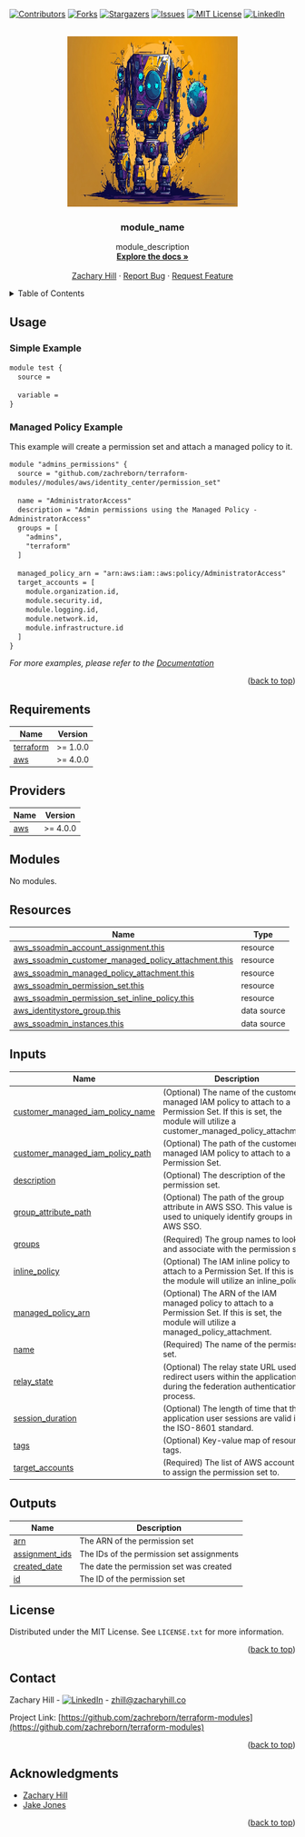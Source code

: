 <!-- Blank module readme template: Do a search and replace with your text editor for the following: `module_name`, `module_description` -->
<!-- Improved compatibility of back to top link: See: https://github.com/othneildrew/Best-README-Template/pull/73 -->
<a name="readme-top"></a>


<!-- PROJECT SHIELDS -->
<!--
*** I'm using markdown "reference style" links for readability.
*** Reference links are enclosed in brackets [ ] instead of parentheses ( ).
*** See the bottom of this document for the declaration of the reference variables
*** for contributors-url, forks-url, etc. This is an optional, concise syntax you may use.
*** https://www.markdownguide.org/basic-syntax/#reference-style-links
-->
[![Contributors][contributors-shield]][contributors-url]
[![Forks][forks-shield]][forks-url]
[![Stargazers][stars-shield]][stars-url]
[![Issues][issues-shield]][issues-url]
[![MIT License][license-shield]][license-url]
[![LinkedIn][linkedin-shield]][linkedin-url]


<!-- PROJECT LOGO -->
<br />
<div align="center">
  <a href="https://github.com/zachreborn/terraform-modules">
    <img src="/images/terraform_modules_logo.webp" alt="Logo" width="300" height="300">
  </a>

<h3 align="center">module_name</h3>
  <p align="center">
    module_description
    <br />
    <a href="https://github.com/zachreborn/terraform-modules"><strong>Explore the docs »</strong></a>
    <br />
    <br />
    <a href="https://zacharyhill.co">Zachary Hill</a>
    ·
    <a href="https://github.com/zachreborn/terraform-modules/issues">Report Bug</a>
    ·
    <a href="https://github.com/zachreborn/terraform-modules/issues">Request Feature</a>
  </p>
</div>


<!-- TABLE OF CONTENTS -->
<details>
  <summary>Table of Contents</summary>
  <ol>
    <li><a href="#usage">Usage</a></li>
    <li><a href="#requirements">Requirements</a></li>
    <li><a href="#providers">Providers</a></li>
    <li><a href="#modules">Modules</a></li>
    <li><a href="#Resources">Resources</a></li>
    <li><a href="#inputs">Inputs</a></li>
    <li><a href="#outputs">Outputs</a></li>
    <li><a href="#license">License</a></li>
    <li><a href="#contact">Contact</a></li>
    <li><a href="#acknowledgments">Acknowledgments</a></li>
  </ol>
</details>


<!-- USAGE EXAMPLES -->
## Usage
### Simple Example
```
module test {
  source = 

  variable = 
}
```

### Managed Policy Example
This example will create a permission set and attach a managed policy to it.
```
module "admins_permissions" {
  source = "github.com/zachreborn/terraform-modules//modules/aws/identity_center/permission_set"
  
  name = "AdministratorAccess"
  description = "Admin permissions using the Managed Policy - AdministratorAccess"
  groups = [
    "admins",
    "terraform"
  ]

  managed_policy_arn = "arn:aws:iam::aws:policy/AdministratorAccess"
  target_accounts = [
    module.organization.id,
    module.security.id,
    module.logging.id,
    module.network.id,
    module.infrastructure.id
  ]
}
```


_For more examples, please refer to the [Documentation](https://github.com/zachreborn/terraform-modules)_

<p align="right">(<a href="#readme-top">back to top</a>)</p>

<!-- terraform-docs output will be input automatically below-->
<!-- terraform-docs markdown table --output-file README.md --output-mode inject .-->
<!-- BEGIN_TF_DOCS -->
## Requirements

| Name | Version |
|------|---------|
| <a name="requirement_terraform"></a> [terraform](#requirement\_terraform) | >= 1.0.0 |
| <a name="requirement_aws"></a> [aws](#requirement\_aws) | >= 4.0.0 |

## Providers

| Name | Version |
|------|---------|
| <a name="provider_aws"></a> [aws](#provider\_aws) | >= 4.0.0 |

## Modules

No modules.

## Resources

| Name | Type |
|------|------|
| [aws_ssoadmin_account_assignment.this](https://registry.terraform.io/providers/hashicorp/aws/latest/docs/resources/ssoadmin_account_assignment) | resource |
| [aws_ssoadmin_customer_managed_policy_attachment.this](https://registry.terraform.io/providers/hashicorp/aws/latest/docs/resources/ssoadmin_customer_managed_policy_attachment) | resource |
| [aws_ssoadmin_managed_policy_attachment.this](https://registry.terraform.io/providers/hashicorp/aws/latest/docs/resources/ssoadmin_managed_policy_attachment) | resource |
| [aws_ssoadmin_permission_set.this](https://registry.terraform.io/providers/hashicorp/aws/latest/docs/resources/ssoadmin_permission_set) | resource |
| [aws_ssoadmin_permission_set_inline_policy.this](https://registry.terraform.io/providers/hashicorp/aws/latest/docs/resources/ssoadmin_permission_set_inline_policy) | resource |
| [aws_identitystore_group.this](https://registry.terraform.io/providers/hashicorp/aws/latest/docs/data-sources/identitystore_group) | data source |
| [aws_ssoadmin_instances.this](https://registry.terraform.io/providers/hashicorp/aws/latest/docs/data-sources/ssoadmin_instances) | data source |

## Inputs

| Name | Description | Type | Default | Required |
|------|-------------|------|---------|:--------:|
| <a name="input_customer_managed_iam_policy_name"></a> [customer\_managed\_iam\_policy\_name](#input\_customer\_managed\_iam\_policy\_name) | (Optional) The name of the customer managed IAM policy to attach to a Permission Set. If this is set, the module will utilize a customer\_managed\_policy\_attachment. | `string` | `null` | no |
| <a name="input_customer_managed_iam_policy_path"></a> [customer\_managed\_iam\_policy\_path](#input\_customer\_managed\_iam\_policy\_path) | (Optional) The path of the customer managed IAM policy to attach to a Permission Set. | `string` | `"/"` | no |
| <a name="input_description"></a> [description](#input\_description) | (Optional) The description of the permission set. | `string` | `null` | no |
| <a name="input_group_attribute_path"></a> [group\_attribute\_path](#input\_group\_attribute\_path) | (Optional) The path of the group attribute in AWS SSO. This value is used to uniquely identify groups in AWS SSO. | `string` | `"DisplayName"` | no |
| <a name="input_groups"></a> [groups](#input\_groups) | (Required) The group names to lookup and associate with the permission set. | `set(string)` | n/a | yes |
| <a name="input_inline_policy"></a> [inline\_policy](#input\_inline\_policy) | (Optional) The IAM inline policy to attach to a Permission Set. If this is set, the module will utilize an inline\_policy. | `string` | `null` | no |
| <a name="input_managed_policy_arn"></a> [managed\_policy\_arn](#input\_managed\_policy\_arn) | (Optional) The ARN of the IAM managed policy to attach to a Permission Set. If this is set, the module will utilize a managed\_policy\_attachment. | `string` | `null` | no |
| <a name="input_name"></a> [name](#input\_name) | (Required) The name of the permission set. | `string` | n/a | yes |
| <a name="input_relay_state"></a> [relay\_state](#input\_relay\_state) | (Optional) The relay state URL used to redirect users within the application during the federation authentication process. | `string` | `null` | no |
| <a name="input_session_duration"></a> [session\_duration](#input\_session\_duration) | (Optional) The length of time that the application user sessions are valid in the ISO-8601 standard. | `string` | `"PT1H"` | no |
| <a name="input_tags"></a> [tags](#input\_tags) | (Optional) Key-value map of resource tags. | `map(string)` | `{}` | no |
| <a name="input_target_accounts"></a> [target\_accounts](#input\_target\_accounts) | (Required) The list of AWS account IDs to assign the permission set to. | `set(string)` | n/a | yes |

## Outputs

| Name | Description |
|------|-------------|
| <a name="output_arn"></a> [arn](#output\_arn) | The ARN of the permission set |
| <a name="output_assignment_ids"></a> [assignment\_ids](#output\_assignment\_ids) | The IDs of the permission set assignments |
| <a name="output_created_date"></a> [created\_date](#output\_created\_date) | The date the permission set was created |
| <a name="output_id"></a> [id](#output\_id) | The ID of the permission set |
<!-- END_TF_DOCS -->

<!-- LICENSE -->
## License

Distributed under the MIT License. See `LICENSE.txt` for more information.

<p align="right">(<a href="#readme-top">back to top</a>)</p>



<!-- CONTACT -->
## Contact

Zachary Hill - [![LinkedIn][linkedin-shield]][linkedin-url] - zhill@zacharyhill.co

Project Link: [https://github.com/zachreborn/terraform-modules](https://github.com/zachreborn/terraform-modules)

<p align="right">(<a href="#readme-top">back to top</a>)</p>



<!-- ACKNOWLEDGMENTS -->
## Acknowledgments

* [Zachary Hill](https://zacharyhill.co)
* [Jake Jones](https://github.com/jakeasarus)

<p align="right">(<a href="#readme-top">back to top</a>)</p>


<!-- MARKDOWN LINKS & IMAGES -->
<!-- https://www.markdownguide.org/basic-syntax/#reference-style-links -->
[contributors-shield]: https://img.shields.io/github/contributors/zachreborn/terraform-modules.svg?style=for-the-badge
[contributors-url]: https://github.com/zachreborn/terraform-modules/graphs/contributors
[forks-shield]: https://img.shields.io/github/forks/zachreborn/terraform-modules.svg?style=for-the-badge
[forks-url]: https://github.com/zachreborn/terraform-modules/network/members
[stars-shield]: https://img.shields.io/github/stars/zachreborn/terraform-modules.svg?style=for-the-badge
[stars-url]: https://github.com/zachreborn/terraform-modules/stargazers
[issues-shield]: https://img.shields.io/github/issues/zachreborn/terraform-modules.svg?style=for-the-badge
[issues-url]: https://github.com/zachreborn/terraform-modules/issues
[license-shield]: https://img.shields.io/github/license/zachreborn/terraform-modules.svg?style=for-the-badge
[license-url]: https://github.com/zachreborn/terraform-modules/blob/master/LICENSE.txt
[linkedin-shield]: https://img.shields.io/badge/-LinkedIn-black.svg?style=for-the-badge&logo=linkedin&colorB=555
[linkedin-url]: https://www.linkedin.com/in/zachary-hill-5524257a/
[product-screenshot]: /images/screenshot.webp
[Terraform.io]: https://img.shields.io/badge/Terraform-7B42BC?style=for-the-badge&logo=terraform
[Terraform-url]: https://terraform.io